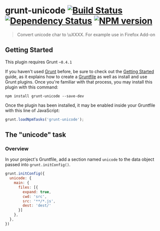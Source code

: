 # grunt-unicode [![Build Status](https://travis-ci.org/netwjx/grunt-unicode.png)](https://travis-ci.org/netwjx/grunt-unicode) [![Dependency Status](https://gemnasium.com/netwjx/grunt-unicode.png)](https://gemnasium.com/netwjx/grunt-unicode) [![NPM version](https://badge.fury.io/js/grunt-unicode.png)](http://badge.fury.io/js/grunt-unicode)

> Convert unicode char to \\uXXXX. For example use in Firefox Add-on

## Getting Started
This plugin requires Grunt `~0.4.1`

If you haven't used [Grunt](http://gruntjs.com/) before, be sure to check out the [Getting Started](http://gruntjs.com/getting-started) guide, as it explains how to create a [Gruntfile](http://gruntjs.com/sample-gruntfile) as well as install and use Grunt plugins. Once you're familiar with that process, you may install this plugin with this command:

```shell
npm install grunt-unicode --save-dev
```

Once the plugin has been installed, it may be enabled inside your Gruntfile with this line of JavaScript:

```js
grunt.loadNpmTasks('grunt-unicode');
```

## The "unicode" task

### Overview
In your project's Gruntfile, add a section named `unicode` to the data object passed into `grunt.initConfig()`.

```js
grunt.initConfig({
  unicode: {
    main: {
      files: [{
        expand: true,
        cwd: 'src',
        src: '**/*.js',
        dest: 'dest/'
      }]
    },
  },
})
```

